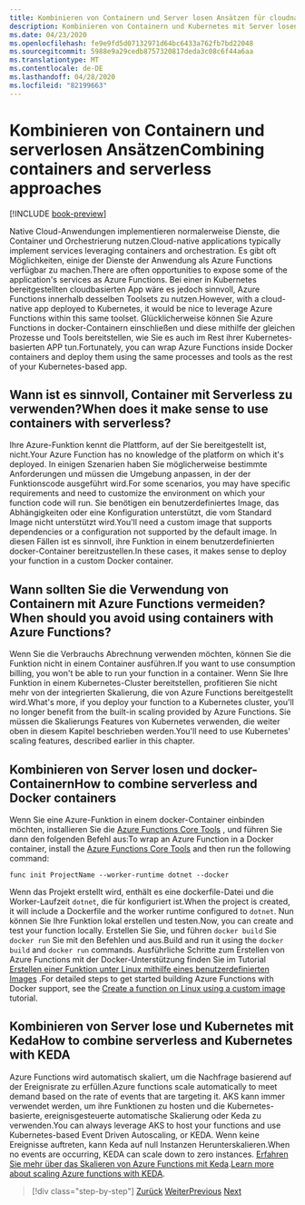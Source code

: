 ```yaml
---
title: Kombinieren von Containern und Server losen Ansätzen für cloudnative Dienste
description: Kombinieren von Containern und Kubernetes mit Server losen Ansätzen
ms.date: 04/23/2020
ms.openlocfilehash: fe9e9fd5d07132971d64bc6433a762fb7bd22048
ms.sourcegitcommit: 5988e9a29cedb8757320817deda3c08c6f44a6aa
ms.translationtype: MT
ms.contentlocale: de-DE
ms.lasthandoff: 04/28/2020
ms.locfileid: "82199663"
---
```

# <a name="combining-containers-and-serverless-approaches"></a><span data-ttu-id="00c5f-103">Kombinieren von Containern und serverlosen Ansätzen</span><span class="sxs-lookup"><span data-stu-id="00c5f-103">Combining containers and serverless approaches</span></span>

[!INCLUDE [book-preview](../../../includes/book-preview.md)]

<span data-ttu-id="00c5f-104">Native Cloud-Anwendungen implementieren normalerweise Dienste, die Container und Orchestrierung nutzen.</span><span class="sxs-lookup"><span data-stu-id="00c5f-104">Cloud-native applications typically implement services leveraging containers and orchestration.</span></span> <span data-ttu-id="00c5f-105">Es gibt oft Möglichkeiten, einige der Dienste der Anwendung als Azure Functions verfügbar zu machen.</span><span class="sxs-lookup"><span data-stu-id="00c5f-105">There are often opportunities to expose some of the application's services as Azure Functions.</span></span> <span data-ttu-id="00c5f-106">Bei einer in Kubernetes bereitgestellten cloudbasierten App wäre es jedoch sinnvoll, Azure Functions innerhalb desselben Toolsets zu nutzen.</span><span class="sxs-lookup"><span data-stu-id="00c5f-106">However, with a cloud-native app deployed to Kubernetes, it would be nice to leverage Azure Functions within this same toolset.</span></span> <span data-ttu-id="00c5f-107">Glücklicherweise können Sie Azure Functions in docker-Containern einschließen und diese mithilfe der gleichen Prozesse und Tools bereitstellen, wie Sie es auch im Rest ihrer Kubernetes-basierten APP tun.</span><span class="sxs-lookup"><span data-stu-id="00c5f-107">Fortunately, you can wrap Azure Functions inside Docker containers and deploy them using the same processes and tools as the rest of your Kubernetes-based app.</span></span>

## <a name="when-does-it-make-sense-to-use-containers-with-serverless"></a><span data-ttu-id="00c5f-108">Wann ist es sinnvoll, Container mit Serverless zu verwenden?</span><span class="sxs-lookup"><span data-stu-id="00c5f-108">When does it make sense to use containers with serverless?</span></span>

<span data-ttu-id="00c5f-109">Ihre Azure-Funktion kennt die Plattform, auf der Sie bereitgestellt ist, nicht.</span><span class="sxs-lookup"><span data-stu-id="00c5f-109">Your Azure Function has no knowledge of the platform on which it's deployed.</span></span> <span data-ttu-id="00c5f-110">In einigen Szenarien haben Sie möglicherweise bestimmte Anforderungen und müssen die Umgebung anpassen, in der der Funktionscode ausgeführt wird.</span><span class="sxs-lookup"><span data-stu-id="00c5f-110">For some scenarios, you may have specific requirements and need to customize the environment on which your function code will run.</span></span> <span data-ttu-id="00c5f-111">Sie benötigen ein benutzerdefiniertes Image, das Abhängigkeiten oder eine Konfiguration unterstützt, die vom Standard Image nicht unterstützt wird.</span><span class="sxs-lookup"><span data-stu-id="00c5f-111">You'll need a custom image that supports dependencies or a configuration not supported by the default image.</span></span> <span data-ttu-id="00c5f-112">In diesen Fällen ist es sinnvoll, ihre Funktion in einem benutzerdefinierten docker-Container bereitzustellen.</span><span class="sxs-lookup"><span data-stu-id="00c5f-112">In these cases, it makes sense to deploy your function in a custom Docker container.</span></span>

## <a name="when-should-you-avoid-using-containers-with-azure-functions"></a><span data-ttu-id="00c5f-113">Wann sollten Sie die Verwendung von Containern mit Azure Functions vermeiden?</span><span class="sxs-lookup"><span data-stu-id="00c5f-113">When should you avoid using containers with Azure Functions?</span></span>

<span data-ttu-id="00c5f-114">Wenn Sie die Verbrauchs Abrechnung verwenden möchten, können Sie die Funktion nicht in einem Container ausführen.</span><span class="sxs-lookup"><span data-stu-id="00c5f-114">If you want to use consumption billing, you won't be able to run your function in a container.</span></span> <span data-ttu-id="00c5f-115">Wenn Sie Ihre Funktion in einem Kubernetes-Cluster bereitstellen, profitieren Sie nicht mehr von der integrierten Skalierung, die von Azure Functions bereitgestellt wird.</span><span class="sxs-lookup"><span data-stu-id="00c5f-115">What's more, if you deploy your function to a Kubernetes cluster, you'll no longer benefit from the built-in scaling provided by Azure Functions.</span></span> <span data-ttu-id="00c5f-116">Sie müssen die Skalierungs Features von Kubernetes verwenden, die weiter oben in diesem Kapitel beschrieben werden.</span><span class="sxs-lookup"><span data-stu-id="00c5f-116">You'll need to use Kubernetes' scaling features, described earlier in this chapter.</span></span>

## <a name="how-to-combine-serverless-and-docker-containers"></a><span data-ttu-id="00c5f-117">Kombinieren von Server losen und docker-Containern</span><span class="sxs-lookup"><span data-stu-id="00c5f-117">How to combine serverless and Docker containers</span></span>

<span data-ttu-id="00c5f-118">Wenn Sie eine Azure-Funktion in einem docker-Container einbinden möchten, installieren Sie die [Azure Functions Core Tools](https://github.com/Azure/azure-functions-core-tools) , und führen Sie dann den folgenden Befehl aus:</span><span class="sxs-lookup"><span data-stu-id="00c5f-118">To wrap an Azure Function in a Docker container, install the [Azure Functions Core Tools](https://github.com/Azure/azure-functions-core-tools) and then run the following command:</span></span>

```console
func init ProjectName --worker-runtime dotnet --docker
```

<span data-ttu-id="00c5f-119">Wenn das Projekt erstellt wird, enthält es eine dockerfile-Datei und die Worker-Laufzeit `dotnet`, die für konfiguriert ist.</span><span class="sxs-lookup"><span data-stu-id="00c5f-119">When the project is created, it will include a Dockerfile and the worker runtime configured to `dotnet`.</span></span> <span data-ttu-id="00c5f-120">Nun können Sie Ihre Funktion lokal erstellen und testen.</span><span class="sxs-lookup"><span data-stu-id="00c5f-120">Now, you can create and test your function locally.</span></span> <span data-ttu-id="00c5f-121">Erstellen Sie Sie, und führen `docker build` Sie `docker run` Sie mit den Befehlen und aus.</span><span class="sxs-lookup"><span data-stu-id="00c5f-121">Build and run it using the  `docker build` and `docker run` commands.</span></span> <span data-ttu-id="00c5f-122">Ausführliche Schritte zum Erstellen von Azure Functions mit der Docker-Unterstützung finden Sie im Tutorial [Erstellen einer Funktion unter Linux mithilfe eines benutzerdefinierten Images](https://docs.microsoft.com/azure/azure-functions/functions-create-function-linux-custom-image) .</span><span class="sxs-lookup"><span data-stu-id="00c5f-122">For detailed steps to get started building Azure Functions with Docker support, see the [Create a function on Linux using a custom image](https://docs.microsoft.com/azure/azure-functions/functions-create-function-linux-custom-image) tutorial.</span></span>

## <a name="how-to-combine-serverless-and-kubernetes-with-keda"></a><span data-ttu-id="00c5f-123">Kombinieren von Server lose und Kubernetes mit Keda</span><span class="sxs-lookup"><span data-stu-id="00c5f-123">How to combine serverless and Kubernetes with KEDA</span></span>

<span data-ttu-id="00c5f-124">Azure Functions wird automatisch skaliert, um die Nachfrage basierend auf der Ereignisrate zu erfüllen.</span><span class="sxs-lookup"><span data-stu-id="00c5f-124">Azure functions scale automatically to meet demand based on the rate of events that are targeting it.</span></span> <span data-ttu-id="00c5f-125">AKS kann immer verwendet werden, um ihre Funktionen zu hosten und die Kubernetes-basierte, ereignisgesteuerte automatische Skalierung oder Keda zu verwenden.</span><span class="sxs-lookup"><span data-stu-id="00c5f-125">You can always leverage AKS to host your functions and use Kubernetes-based Event Driven Autoscaling, or KEDA.</span></span> <span data-ttu-id="00c5f-126">Wenn keine Ereignisse auftreten, kann Keda auf null Instanzen Herunterskalieren.</span><span class="sxs-lookup"><span data-stu-id="00c5f-126">When no events are occurring, KEDA can scale down to zero instances.</span></span> <span data-ttu-id="00c5f-127">[Erfahren Sie mehr über das Skalieren von Azure Functions mit Keda](https://docs.microsoft.com/azure/azure-functions/functions-kubernetes-keda).</span><span class="sxs-lookup"><span data-stu-id="00c5f-127">[Learn more about scaling Azure functions with KEDA](https://docs.microsoft.com/azure/azure-functions/functions-kubernetes-keda).</span></span>

>[!div class="step-by-step"]
><span data-ttu-id="00c5f-128">[Zurück](leverage-serverless-functions.md)
>[Weiter](deploy-containers-azure.md)</span><span class="sxs-lookup"><span data-stu-id="00c5f-128">[Previous](leverage-serverless-functions.md)
[Next](deploy-containers-azure.md)</span></span>
